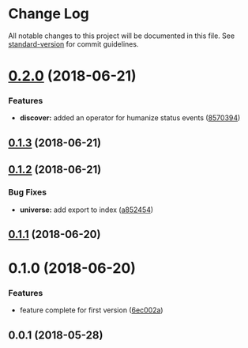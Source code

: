 # Change Log

All notable changes to this project will be documented in this file. See [standard-version](https://github.com/conventional-changelog/standard-version) for commit guidelines.

<a name="0.2.0"></a>
# [0.2.0](https://github.com/ulfalfa/rx-harmony/compare/v0.1.3...v0.2.0) (2018-06-21)


### Features

* **discover:** added an operator for humanize status events ([8570394](https://github.com/ulfalfa/rx-harmony/commit/8570394))



<a name="0.1.3"></a>
## [0.1.3](https://github.com/ulfalfa/rx-harmony/compare/v0.1.2...v0.1.3) (2018-06-21)



<a name="0.1.2"></a>
## [0.1.2](https://github.com/ulfalfa/rx-harmony/compare/v0.1.1...v0.1.2) (2018-06-21)


### Bug Fixes

* **universe:** add export to index ([a852454](https://github.com/ulfalfa/rx-harmony/commit/a852454))



<a name="0.1.1"></a>
## [0.1.1](https://github.com/ulfalfa/rx-harmony/compare/v0.1.0...v0.1.1) (2018-06-20)



<a name="0.1.0"></a>
# 0.1.0 (2018-06-20)


### Features

* feature complete for first version ([6ec002a](https://github.com/ulfalfa/rx-harmony/commit/6ec002a))



<a name="0.0.1"></a>
## 0.0.1 (2018-05-28)
